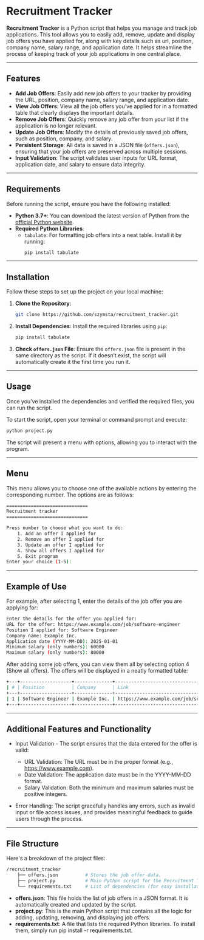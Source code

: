 # Recruitment Tracker

**Recruitment Tracker**  is a Python script that helps you manage and track job applications. This tool allows you to easily add, remove, update and display job offers you have applied for, along with key details such as url, position, company name, salary range, and application date. It helps streamline the process of keeping track of your job applications in one central place.

---

## Features

- **Add Job Offers**: Easily add new job offers to your tracker by providing the URL, position, company name, salary range, and application date.
- **View Job Offers**: View all the job offers you’ve applied for in a formatted table that clearly displays the important details.
- **Remove Job Offers**: Quickly remove any job offer from your list if the application is no longer relevant.
- **Update Job Offers**: Modify the details of previously saved job offers, such as position, company, and salary.
- **Persistent Storage**: All data is saved in a JSON file (`offers.json`), ensuring that your job offers are preserved across multiple sessions.
- **Input Validation**: The script validates user inputs for URL format, application date, and salary to ensure data integrity.

---

## Requirements

Before running the script, ensure you have the following installed:

- **Python 3.7+**: You can download the latest version of Python from the [official Python website](https://www.python.org/downloads/).
- **Required Python Libraries**:
  - `tabulate`: For formatting job offers into a neat table. Install it by running:
    ```bash
    pip install tabulate
    ```

---

## Installation

Follow these steps to set up the project on your local machine:

1. **Clone the Repository**:
    ```bash
    git clone https://github.com/szymsta/recruitment_tracker.git
    ```

2. **Install Dependencies**:
    Install the required libraries using `pip`:
    ```bash
    pip install tabulate
    ```

3. **Check `offers.json` File**:
    Ensure the `offers.json` file is present in the same directory as the script. If it doesn’t exist, the script will automatically create it the first time you run it.

---

## Usage

Once you’ve installed the dependencies and verified the required files, you can run the script.

To start the script, open your terminal or command prompt and execute:

```bash
python project.py
```
The script will present a menu with options, allowing you to interact with the program.

---

## Menu

This menu allows you to choose one of the available actions by entering the corresponding number. The options are as follows:

```bash
==============================
Recruitment tracker
==============================

Press number to choose what you want to do:
    1. Add an offer I applied for
    2. Remove an offer I applied for
    3. Update an offer I applied for
    4. Show all offers I applied for
    5. Exit program
Enter your choice (1-5): 
```

---

## Example of Use

For example, after selecting 1, enter the details of the job offer you are applying for:

```bash
Enter the details for the offer you applied for:
URL for the offer: https://www.example.com/job/software-engineer
Position I applied for: Software Engineer
Company name: Example Inc.
Application date (YYYY-MM-DD): 2025-01-01
Minimum salary (only numbers): 60000
Maximum salary (only numbers): 80000
```
After adding some job offers, you can view them all by selecting option 4 (Show all offers). The offers will be displayed in a neatly formatted table:

```bash
+---+-------------------+--------------+-------------------------------------------+-------------------+------------+------------+
| # | Position          | Company      | Link                                      | Application Date  | Salary Min | Salary Max |
+---+-------------------+--------------+-------------------------------------------+-------------------+------------+------------+
| 1 | Software Engineer | Example Inc. | https://www.example.com/job/software-engineer | 2025-01-01      | 60000      | 80000      |
+---+-------------------+--------------+-------------------------------------------+-------------------+------------+------------+
```

---

## Additional Features and Functionality

- Input Validation - The script ensures that the data entered for the offer is valid:

  - URL Validation: The URL must be in the proper format (e.g., https://www.example.com).
  - Date Validation: The application date must be in the YYYY-MM-DD format.
  - Salary Validation: Both the minimum and maximum salaries must be positive integers.
- Error Handling: The script gracefully handles any errors, such as invalid input or file access issues, and provides meaningful feedback to guide users through the process.

---
## File Structure

Here's a breakdown of the project files:

```bash
/recruitment_tracker
    ├── offers.json          # Stores the job offer data.
    ├── project.py           # Main Python script for the Recruitment Tracker.
    └── requirements.txt     # List of dependencies (for easy installation).
```

- **offers.json**: This file holds the list of job offers in a JSON format. It is automatically created and updated by the script.
- **project.py**: This is the main Python script that contains all the logic for adding, updating, removing, and displaying job offers.
- **requirements.txt**: A file that lists the required Python libraries. To install them, simply run pip install -r requirements.txt.
